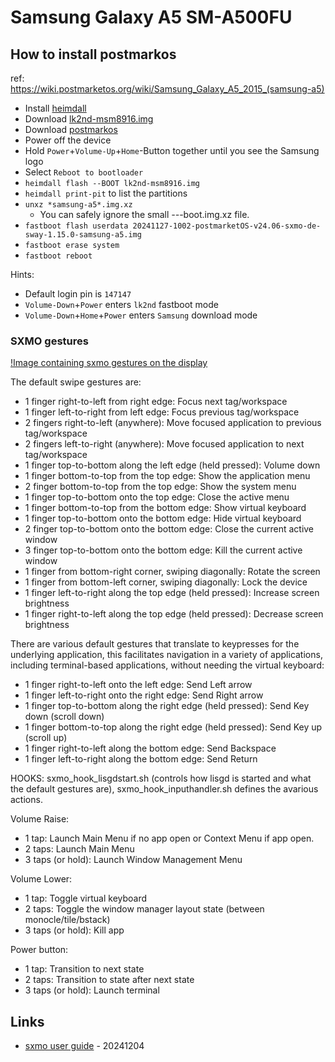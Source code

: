 # Samsung Galaxy A5 SM-A500FU

## How to install postmarkos

ref: https://wiki.postmarketos.org/wiki/Samsung_Galaxy_A5_2015_(samsung-a5)

* Install [heimdall](https://glassechidna.com.au/heimdall/)
* Download [lk2nd-msm8916.img](https://github.com/msm8916-mainline/lk2nd/releases/download/19.0/lk2nd-msm8916.img)
* Download [postmarkos](https://postmarketos.org/install/)
* Power off the device
* Hold `Power`+`Volume-Up`+`Home`-Button together until you see the Samsung logo
* Select `Reboot to bootloader`
* `heimdall flash --BOOT lk2nd-msm8916.img`
* `heimdall print-pit` to list the partitions
* `unxz *samsung-a5*.img.xz`
  * You can safely ignore the small *-<device>-*-boot.img.xz file.
* `fastboot flash userdata 20241127-1002-postmarketOS-v24.06-sxmo-de-sway-1.15.0-samsung-a5.img`
* `fastboot erase system`
* `fastboot reboot`

Hints:

* Default login pin is `147147`
* `Volume-Down`+`Power` enters `lk2nd` fastboot mode
* `Volume-Down`+`Home`+`Power` enters `Samsung` download mode

### SXMO gestures

[!Image containing sxmo gestures on the display](sxmo_gestures.jpg)

The default swipe gestures are: 

* 1 finger right-to-left from right edge: Focus next tag/workspace 
* 1 finger left-to-right from left edge: Focus previous tag/workspace 
* 2 fingers right-to-left (anywhere): Move focused application to previous tag/workspace 
* 2 fingers left-to-right (anywhere): Move focused application to next tag/workspace 
* 1 finger top-to-bottom along the left edge (held pressed): Volume down 
* 1 finger bottom-to-top from the top edge: Show the application menu 
* 2 finger bottom-to-top from the top edge: Show the system menu 
* 1 finger top-to-bottom onto the top edge: Close the active menu 
* 1 finger bottom-to-top from the bottom edge: Show virtual keyboard 
* 1 finger top-to-bottom onto the bottom edge: Hide virtual keyboard 
* 2 finger top-to-bottom onto the bottom edge: Close the current active window 
* 3 finger top-to-bottom onto the bottom edge: Kill the current active window 
* 1 finger from bottom-right corner, swiping diagonally: Rotate the screen 
* 1 finger from bottom-left corner, swiping diagonally: Lock the device 
* 1 finger left-to-right along the top edge (held pressed): Increase screen brightness 
* 1 finger right-to-left along the top edge (held pressed): Decrease screen brightness 

There are various default gestures that translate to keypresses for the underlying application, this facilitates navigation in a variety of applications, including terminal-based applications, without needing the virtual keyboard: 

* 1 finger right-to-left onto the left edge: Send Left arrow 
* 1 finger left-to-right onto the right edge: Send Right arrow 
* 1 finger top-to-bottom along the right edge (held pressed): Send Key down (scroll down) 
* 1 finger bottom-to-top along the right edge (held pressed): Send Key up (scroll up) 
* 1 finger right-to-left along the bottom edge: Send Backspace 
* 1 finger left-to-right along the bottom edge: Send Return 

HOOKS: sxmo_hook_lisgdstart.sh (controls how lisgd is started and what the default gestures are), sxmo_hook_inputhandler.sh defines the avarious actions. 

Volume Raise: 
* 1 tap: Launch Main Menu if no app open or Context Menu if app open. 
* 2 taps: Launch Main Menu 
* 3 taps (or hold): Launch Window Management Menu 

Volume Lower: 
* 1 tap: Toggle virtual keyboard 
* 2 taps: Toggle the window manager layout state (between monocle/tile/bstack) 
* 3 taps (or hold): Kill app 

Power button: 
* 1 tap: Transition to next state 
* 2 taps: Transition to state after next state 
* 3 taps (or hold): Launch terminal 

## Links

* [sxmo user guide](https://sxmo.org/docs/user/sxmo.7.html) - 20241204
